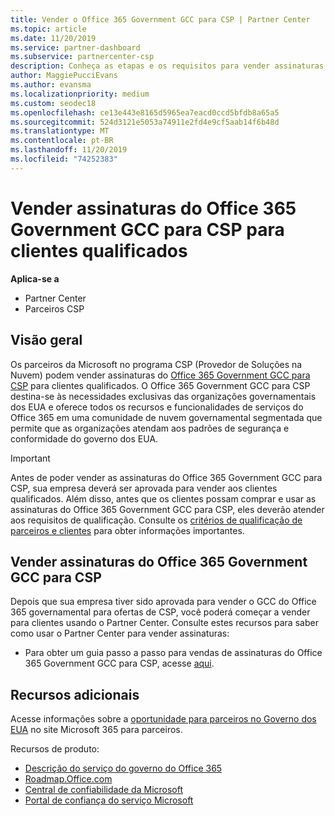 ```yaml
---
title: Vender o Office 365 Government GCC para CSP | Partner Center
ms.topic: article
ms.date: 11/20/2019
ms.service: partner-dashboard
ms.subservice: partnercenter-csp
description: Conheça as etapas e os requisitos para vender assinaturas para o GCC do Office 365 governamental para CSP para clientes ou prestadores de Estados Unidos qualificados do governo.
author: MaggiePucciEvans
ms.author: evansma
ms.localizationpriority: medium
ms.custom: seodec18
ms.openlocfilehash: ce13e443e8165d5965ea7eacd0ccd5bfdb8a65a5
ms.sourcegitcommit: 524d3121e5053a74911e2fd4e9cf5aab14f6b48d
ms.translationtype: MT
ms.contentlocale: pt-BR
ms.lasthandoff: 11/20/2019
ms.locfileid: "74252383"
---
```

# <a name="sell-office-365-government-gcc-for-csp-subscriptions-to-qualified-customers"></a>Vender assinaturas do Office 365 Government GCC para CSP para clientes qualificados

**Aplica-se a**

-  Partner Center
-  Parceiros CSP


## <a name="overview"></a>Visão geral

Os parceiros da Microsoft no programa CSP (Provedor de Soluções na Nuvem) podem vender assinaturas do [Office 365 Government GCC para CSP](https://www.microsoft.com/microsoft-365/partners/governmentforCSP) para clientes qualificados. O Office 365 Government GCC para CSP destina-se às necessidades exclusivas das organizações governamentais dos EUA e oferece todos os recursos e funcionalidades de serviços do Office 365 em uma comunidade de nuvem governamental segmentada que permite que as organizações atendam aos padrões de segurança e conformidade do governo dos EUA. 

>[!IMPORTANT] 
>Antes de poder vender as assinaturas do Office 365 Government GCC para CSP, sua empresa deverá ser aprovada para vender aos clientes qualificados. Além disso, antes que os clientes possam comprar e usar as assinaturas do Office 365 Government GCC para CSP, eles deverão atender aos requisitos de qualificação. Consulte os [critérios de qualificação de parceiros e clientes](csp-gcc-validate.md) para obter informações importantes.


## <a name="sell-office-365-government-gcc-for-csp-subscriptions"></a>Vender assinaturas do Office 365 Government GCC para CSP

Depois que sua empresa tiver sido aprovada para vender o GCC do Office 365 governamental para ofertas de CSP, você poderá começar a vender para clientes usando o Partner Center. Consulte estes recursos para saber como usar o Partner Center para vender assinaturas: 

-   Para obter um guia passo a passo para vendas de assinaturas do Office 365 Government GCC para CSP, acesse [aqui](https://go.microsoft.com/fwlink/?linkid=2007323).  


## <a name="additional-resources"></a>Recursos adicionais

Acesse informações sobre a [oportunidade para parceiros no Governo dos EUA](https://www.microsoft.com/microsoft-365/partners/governmentforCSP) no site Microsoft 365 para parceiros.

Recursos de produto:

- [Descrição do serviço do governo do Office 365](https://technet.microsoft.com/library/mt774581.aspx)
- [Roadmap.Office.com](https://products.office.com/business/office-365-roadmap)
- [Central de confiabilidade da Microsoft](https://www.microsoft.com/TrustCenter/)
- [Portal de confiança do serviço Microsoft](https://aka.ms/STP)

